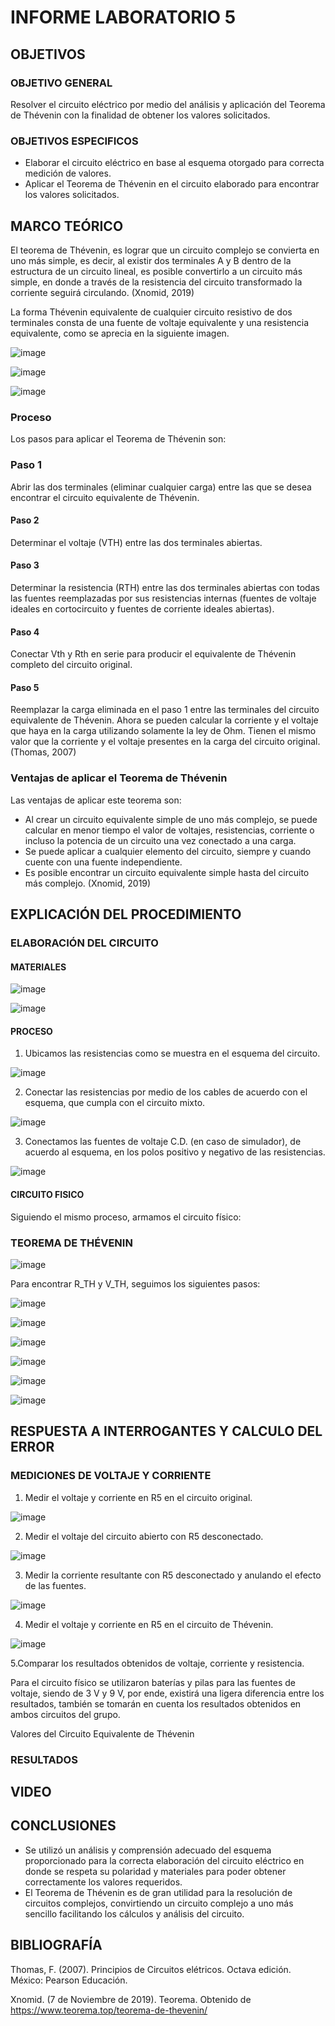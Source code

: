 # INFORME LABORATORIO 5

## OBJETIVOS

### OBJETIVO GENERAL

Resolver el circuito eléctrico por medio del análisis y aplicación del Teorema de Thévenin con la finalidad de obtener los valores solicitados.

### OBJETIVOS ESPECIFICOS

-	Elaborar el circuito eléctrico en base al esquema otorgado para correcta medición de valores.
-	Aplicar el Teorema de Thévenin en el circuito elaborado para encontrar los valores solicitados.

## MARCO TEÓRICO

El teorema de Thévenin, es lograr que un circuito complejo se convierta en uno más simple, es decir, al existir dos terminales A y B dentro de la estructura de un circuito lineal, es posible convertirlo a un circuito más simple, en donde a través de la resistencia del circuito transformado la corriente seguirá circulando. (Xnomid, 2019)

La forma Thévenin equivalente de cualquier circuito resistivo de dos terminales consta de una fuente de voltaje equivalente y una resistencia equivalente, como se aprecia en la siguiente imagen.

![image](https://user-images.githubusercontent.com/105565683/177606411-0f3d912a-9482-4c60-9e0d-2b904ee17624.png)

![image](https://user-images.githubusercontent.com/105565683/177606422-eea8e659-756d-4bf1-9900-118459865b6a.png)

![image](https://user-images.githubusercontent.com/105565683/177606490-4955748c-07a6-4759-9d1a-ec66804b80d2.png)

### Proceso

Los pasos para aplicar el Teorema de Thévenin son:

### Paso 1

Abrir las dos terminales (eliminar cualquier carga) entre las que se desea encontrar el circuito equivalente de Thévenin.

#### Paso 2

Determinar el voltaje (VTH) entre las dos terminales abiertas.

#### Paso 3

Determinar la resistencia (RTH) entre las dos terminales abiertas con todas las fuentes reemplazadas por sus resistencias internas (fuentes de voltaje ideales en cortocircuito y fuentes de corriente ideales abiertas).

#### Paso 4

Conectar Vth y Rth en serie para producir el equivalente de Thévenin completo del circuito original.

#### Paso 5

Reemplazar la carga eliminada en el paso 1 entre las terminales del circuito equivalente de Thévenin. Ahora se pueden calcular la corriente y el voltaje que haya en la carga utilizando solamente la ley de Ohm. Tienen el mismo valor que la corriente y el voltaje presentes en la carga del circuito original. (Thomas, 2007)

### Ventajas de aplicar el Teorema de Thévenin

Las ventajas de aplicar este teorema son:

-	Al crear un circuito equivalente simple de uno más complejo, se puede calcular en menor tiempo el valor de voltajes, resistencias, corriente o incluso la potencia de un circuito una vez conectado a una carga.
-	Se puede aplicar a cualquier elemento del circuito, siempre y cuando cuente con una fuente independiente.
-	Es posible encontrar un circuito equivalente simple hasta del circuito más complejo. (Xnomid, 2019)

## EXPLICACIÓN DEL PROCEDIMIENTO

### ELABORACIÓN DEL CIRCUITO

#### MATERIALES

![image](https://user-images.githubusercontent.com/105565683/177607985-667f85f8-2f89-489f-9fe5-ecd4b163aa43.png)

![image](https://user-images.githubusercontent.com/105565683/177608021-78e9639e-6dd5-4592-9f10-75fa158f2b91.png)

#### PROCESO

1. Ubicamos las resistencias como se muestra en el esquema del circuito.

![image](https://user-images.githubusercontent.com/105565683/177608348-551b0238-9be0-40c3-96ec-50efbb2abea1.png)

2. Conectar las resistencias por medio de los cables de acuerdo con el esquema, que cumpla con el circuito mixto.

![image](https://user-images.githubusercontent.com/105565683/177608476-b3a94026-56ab-4b2a-a1af-f74ad8e27be6.png)

3. Conectamos las fuentes de voltaje C.D. (en caso de simulador), de acuerdo al esquema, en los polos positivo y negativo de las resistencias.

![image](https://user-images.githubusercontent.com/105565683/177608672-618ea149-35d6-4be3-9e7d-f74dd5b24709.png)

#### CIRCUITO FISICO

Siguiendo el mismo proceso, armamos el circuito físico:

### TEOREMA DE THÉVENIN 

![image](https://user-images.githubusercontent.com/105565683/177608764-58f0b8db-be60-489a-a7ee-ce959832b5bd.png)

Para encontrar R_TH y V_TH, seguimos los siguientes pasos:

![image](https://user-images.githubusercontent.com/105565683/177608894-12b4b43a-364f-493e-9018-8f80f3ebae09.png)

![image](https://user-images.githubusercontent.com/105565683/177608958-fb20301c-4c8d-4252-8945-816ae117e266.png)

![image](https://user-images.githubusercontent.com/105565683/177609074-d84607cb-0073-4df5-83a3-9117f7b4b2a7.png)

![image](https://user-images.githubusercontent.com/105565683/177609118-33d6350d-ccad-4208-a47b-d6e010c8ba09.png)

![image](https://user-images.githubusercontent.com/105565683/177609159-91f01f16-70c3-47b3-9959-cfd51fbaa64c.png)

![image](https://user-images.githubusercontent.com/105565683/177609188-d9ab61fd-6755-4ed3-a997-432521940117.png)

## RESPUESTA A INTERROGANTES Y CALCULO DEL ERROR

### MEDICIONES DE VOLTAJE Y CORRIENTE

1. Medir el voltaje y corriente en R5 en el circuito original.

![image](https://user-images.githubusercontent.com/105565683/177609781-a8c07374-b2f8-49e0-a4c0-d1df328bb41c.png)

2. Medir el voltaje del circuito abierto con R5 desconectado.

![image](https://user-images.githubusercontent.com/105565683/177610052-c7c28ac5-a84e-4749-9059-327868e89d89.png)

3. Medir la corriente resultante con R5 desconectado y anulando el efecto de las fuentes.

![image](https://user-images.githubusercontent.com/105565683/177610445-ef7b76d2-9455-4593-b939-23c3c1bb1739.png)

4. Medir el voltaje y corriente en R5 en el circuito de Thévenin.

![image](https://user-images.githubusercontent.com/105565683/177610775-1c96c377-8f0f-449e-9fdb-2fd287782496.png)

5.Comparar los resultados obtenidos de voltaje, corriente y resistencia.

Para el circuito físico se utilizaron baterías y pilas para las fuentes de voltaje, siendo de 3 V y 9 V, por ende, existirá una ligera diferencia entre los resultados, también se tomarán en cuenta los resultados obtenidos en ambos circuitos del grupo.

Valores del Circuito Equivalente de Thévenin



### RESULTADOS

## VIDEO


## CONCLUSIONES

-	Se utilizó un análisis y comprensión adecuado del esquema proporcionado para la correcta elaboración del circuito eléctrico en donde se respeta su polaridad y materiales para poder obtener correctamente los valores requeridos.
-	El Teorema de Thévenin es de gran utilidad para la resolución de circuitos complejos, convirtiendo un circuito complejo a uno más sencillo facilitando los cálculos y análisis del circuito.

## BIBLIOGRAFÍA

Thomas, F. (2007). Principios de Circuitos elétricos. Octava edición. México: Pearson Educación.

Xnomid. (7 de Noviembre de 2019). Teorema. Obtenido de https://www.teorema.top/teorema-de-thevenin/
